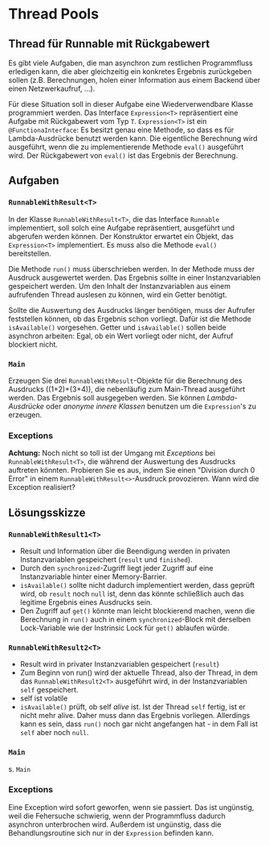 # Thread Pools #

## Thread für Runnable mit Rückgabewert ##

Es gibt viele Aufgaben, die man asynchron zum restlichen Programmfluss erledigen kann, die aber gleichzeitig ein konkretes Ergebnis zurückgeben sollen (z.B. Berechnungen, holen einer Information aus einem Backend über einen Netzwerkaufruf, ...).

Für diese Situation soll in dieser Aufgabe eine Wiederverwendbare Klasse programmiert werden. Das Interface ``Expression<T>`` repräsentiert eine Aufgabe mit Rückgabewert vom Typ ``T``.  ``Expression<T>`` ist ein ``@FunctionaInterface``: Es besitzt genau eine Methode, so dass es für Lambda-Ausdrücke benutzt werden kann. Die eigentliche Berechnung wird ausgeführt, wenn die zu implementierende Methode ``eval()`` ausgeführt wird. Der Rückgabewert von ``eval()`` ist das Ergebnis der Berechnung.

## Aufgaben ##

### ``RunnableWithResult<T>`` ###

In der Klasse ``RunnableWithResult<T>``, die das Interface ``Runnable`` implementiert, soll solch eine Aufgabe repräsentiert, ausgeführt und abgerufen werden können. Der Konstruktor erwartet ein Objekt, das ``Expression<T>`` implementiert. Es muss also die Methode ``eval()`` bereitstellen.

Die Methode ``run()`` muss überschrieben werden. In der Methode muss der Ausdruck ausgewertet werden. Das Ergebnis sollte in einer Instanzvariablen gespeichert werden. Um den Inhalt der Instanzvariablen aus einem aufrufenden Thread auslesen zu können, wird ein Getter benötigt. 

Sollte die Auswertung des Ausdrucks länger benötigen, muss der Aufrufer feststellen können, ob das Ergebnis schon vorliegt. Dafür ist die Methode ``isAvailable()`` vorgesehen. Getter und ``isAvailable()`` sollen beide asynchron arbeiten: Egal, ob ein Wert vorliegt oder nicht, der Aufruf blockiert nicht.

### ``Main`` ###
Erzeugen Sie drei ``RunnableWithResult``-Objekte für die Berechnung des Ausdrucks ((1+2)+(3+4)), die nebenläufig zum Main-Thread ausgeführt werden. Das Ergebnis soll ausgegeben werden. Sie können *Lambda-Ausdrücke* oder *anonyme innere Klassen* benutzen um die ``Expression``'s zu erzeugen.

### Exceptions ###
 
**Achtung:** Noch nicht so toll ist der Umgang mit *Exceptions* bei ``RunnableWithResult<T>``, die während der Auswertung des Ausdrucks auftreten könnten. Probieren Sie es aus, indem Sie einen "Division durch 0 Error" in einem ``RunnableWithResult<>``-Ausdruck provozieren. Wann wird die Exception realisiert?

## Lösungsskizze ##
### ``RunnableWithResult1<T>`` ###
* Result und Information über die Beendigung werden in privaten Instanzvariablen gespeichert (``result`` und ``finished``).
* Durch den ``synchronized``-Zugriff liegt jeder Zugriff auf eine Instanzvariable hinter einer Memory-Barrier.
* ``isAvailable()`` sollte nicht dadurch implementiert werden, dass geprüft wird, ob ``result`` noch ``null`` ist, denn das könnte schließlich auch das legitime Ergebnis eines Ausdrucks sein.  
* Den Zugriff auf ``get()`` könnte man leicht blockierend machen, wenn die Berechnung in ``run()`` auch in einem ``synchronized``-Block mit derselben Lock-Variable wie der Instrinsic Lock für ``get()`` ablaufen würde. 

### ``RunnableWithResult2<T>`` ###
* Result wird in privater Instanzvariablen gespeichert (``result``)
* Zum Beginn von run() wird der aktuelle Thread, also der Thread, in dem das ``RunnableWithResult2<T>`` ausgeführt wird, in der Instanzvariablen ``self`` gespeichert. 
* self ist volatile
* ``isAvailable()`` prüft, ob self *alive* ist. Ist der Thread ``self`` fertig, ist er nicht mehr alive. Daher muss dann das Ergebnis vorliegen. Allerdings kann es sein, dass ``run()`` noch gar nicht angefangen hat - in dem Fall ist ``self`` aber noch ``null``.  

### ``Main`` ###

s. ``Main``

### Exceptions ###

Eine Exception wird sofort geworfen, wenn sie passiert. Das ist ungünstig, weil die Fehersuche schwierig, wenn der Programmfluss dadurch asynchron unterbrochen wird. Außerdem ist ungünstig, dass die Behandlungsroutine sich nur in der ``Expression`` befinden kann. 